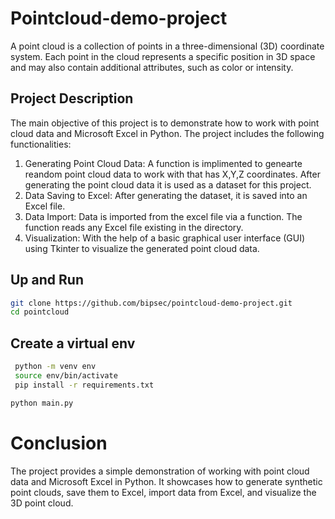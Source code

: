 # Pointcloud-demo-project

A point cloud is a collection of points in a three-dimensional (3D) coordinate system. Each point in the cloud represents a specific position in 3D space and may also contain additional attributes, such as color or intensity.

## Project Description

The main objective of this project is to demonstrate how to work with point cloud data and Microsoft Excel in Python. The project includes the following functionalities:

1. Generating Point Cloud Data: A function is implimented to genearte reandom point cloud data to work with that has X,Y,Z coordinates. After generating the point cloud data it is used as a dataset for this project.
2. Data Saving to Excel: After generating the dataset, it is saved into an Excel file.
3. Data Import: Data is imported from the excel file via a function. The function reads any Excel file existing in the directory.
4. Visualization: With the help of a basic graphical user interface (GUI) using Tkinter to visualize the generated point cloud data.


## Up and Run



```sh
git clone https://github.com/bipsec/pointcloud-demo-project.git
cd pointcloud
```


## Create a virtual env
```sh
 python -m venv env
 source env/bin/activate
 pip install -r requirements.txt
```

```sh
python main.py
```

# Conclusion
The project provides a simple demonstration of working with point cloud data and Microsoft Excel in Python. It showcases how to generate synthetic point clouds, save them to Excel, import data from Excel, and visualize the 3D point cloud. 
